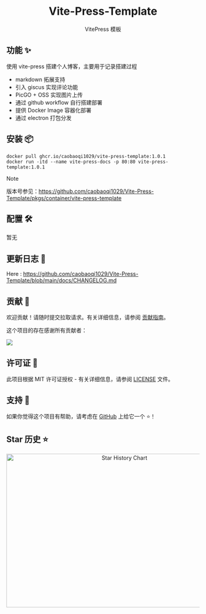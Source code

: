 <div align="center">

<h1 align="center">Vite-Press-Template</h1>

VitePress 模板

</div>

## 功能 ✨

使用 vite-press 搭建个人博客，主要用于记录搭建过程

- markdown 拓展支持
- 引入 giscus 实现评论功能
- PicGO + OSS 实现图片上传
- 通过 github workflow 自行搭建部署
- 提供 Docker Image 容器化部署
- 通过 electron 打包分发

## 安装 📦

```shell
docker pull ghcr.io/caobaoqi1029/vite-press-template:1.0.1
docker run -itd --name vite-press-docs -p 80:80 vite-press-template:1.0.1
```

>[!NOTE]
> 版本号参见：https://github.com/caobaoqi1029/Vite-Press-Template/pkgs/container/vite-press-template

## 配置 🛠

暂无

## 更新日志 📅

Here : https://github.com/caobaoqi1029/Vite-Press-Template/blob/main/docs/CHANGELOG.md

## 贡献 🤝

欢迎贡献！请随时提交拉取请求。有关详细信息，请参阅 [贡献指南](https://github.com/caobaoqi1029/Vite-Press-Template/blob/main/CONTRIBUTING.md)。

这个项目的存在感谢所有贡献者：

<a href="https://github.com/caobaoqi1029/Vite-Press-Template/graphs/contributors">
  <img src="https://contrib.rocks/image?repo=caobaoqi1029/Vite-Press-Template" />
</a>

## 许可证 📄

此项目根据 MIT 许可证授权 -
有关详细信息，请参阅 [LICENSE](https://github.com/caobaoqi1029/Vite-Press-Template/blob/main/LICENSE) 文件。

## 支持 💖

如果你觉得这个项目有帮助，请考虑在 [GitHub](https://github.com/caobaoqi1029/Vite-Press-Template) 上给它一个 ⭐️！

## Star 历史 ⭐

<div align="center">

<img src="https://api.star-history.com/svg?repos=mcdd1024/Vite-Press-Template&type=Date" width="600" height="400" alt="Star History Chart" valign="middle">

</div>